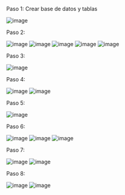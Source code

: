 Paso 1: Crear base de datos y tablas

![image](https://github.com/ReneMoreno1193/Definicion_tabla/assets/149860694/08a8b521-352e-4316-842a-2646aaca6f76)

Paso 2:

![image](https://github.com/ReneMoreno1193/Definicion_tabla/assets/149860694/55fb44ee-4a2e-4476-b446-b778782e9ac7)
![image](https://github.com/ReneMoreno1193/Definicion_tabla/assets/149860694/b71427ac-222f-4de5-a1ce-a86612cb7c36)
![image](https://github.com/ReneMoreno1193/Definicion_tabla/assets/149860694/21a57ef3-db45-4928-bc4a-077dd7826fd3)
![image](https://github.com/ReneMoreno1193/Definicion_tabla/assets/149860694/db5200ee-3cb2-46b0-b3d5-744f076c2fb6)
![image](https://github.com/ReneMoreno1193/Definicion_tabla/assets/149860694/403ffcf5-59d7-4496-81d5-3a7d9e0173af)

Paso 3:

![image](https://github.com/ReneMoreno1193/Definicion_tabla/assets/149860694/f9dcbfc2-3683-4c87-b6a1-3875962bb812)

Paso 4:

![image](https://github.com/ReneMoreno1193/Definicion_tabla/assets/149860694/565c72c4-b392-4b71-9865-8bb188dcb95b)
![image](https://github.com/ReneMoreno1193/Definicion_tabla/assets/149860694/3f005c9f-2c50-4c58-97e9-cc1713db8e6c)

Paso 5:

![image](https://github.com/ReneMoreno1193/Definicion_tabla/assets/149860694/e6c225b8-03ec-4676-8e4c-f20c7eaf7c26)

Paso 6:

![image](https://github.com/ReneMoreno1193/Definicion_tabla/assets/149860694/c0de961f-2d7b-4fb8-8f43-b436b02be2d3)
![image](https://github.com/ReneMoreno1193/Definicion_tabla/assets/149860694/c6112d63-88e9-4927-a6cf-d7d9d091efc7)
![image](https://github.com/ReneMoreno1193/Definicion_tabla/assets/149860694/00337f96-899c-4af9-88f8-b3f254f990df)

Paso 7:

![image](https://github.com/ReneMoreno1193/Definicion_tabla/assets/149860694/23b612b3-fd62-4628-8539-79a89c5152fd)
![image](https://github.com/ReneMoreno1193/Definicion_tabla/assets/149860694/a27854c5-769c-4957-bb5d-dfdb45a32f3a)

Paso 8:

![image](https://github.com/ReneMoreno1193/Definicion_tabla/assets/149860694/e595b5ad-a674-485f-9566-bb5a2f6b4204)
![image](https://github.com/ReneMoreno1193/Definicion_tabla/assets/149860694/85935546-3991-40c0-b065-3ad1ead1edee)
